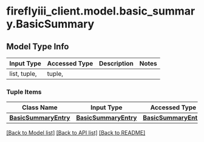 # fireflyiii_client.model.basic_summary.BasicSummary

## Model Type Info
Input Type | Accessed Type | Description | Notes
------------ | ------------- | ------------- | -------------
list, tuple,  | tuple,  |  | 

### Tuple Items
Class Name | Input Type | Accessed Type | Description | Notes
------------- | ------------- | ------------- | ------------- | -------------
[**BasicSummaryEntry**](BasicSummaryEntry.md) | [**BasicSummaryEntry**](BasicSummaryEntry.md) | [**BasicSummaryEntry**](BasicSummaryEntry.md) |  | 

[[Back to Model list]](../../README.md#documentation-for-models) [[Back to API list]](../../README.md#documentation-for-api-endpoints) [[Back to README]](../../README.md)

